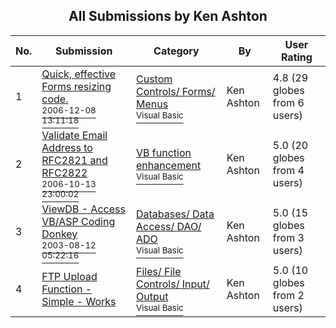 ﻿<div align="center">

## All Submissions by Ken Ashton

</div>

No.  | Submission | Category | By   | User Rating
---- | ---------- | -------- | ---- | -----------
1 | [Quick, effective Forms resizing code\.<br /><sup>2006-12-08 13:11:18</sup>](https://github.com/Planet-Source-Code/ken-ashton-quick-effective-forms-resizing-code__1-67322) | [Custom Controls/ Forms/  Menus<br /><sup>Visual Basic</sup>](../ByCategory/custom-controls-forms-menus__1-4.md) | Ken Ashton | 4.8 (29 globes from 6 users)
2 | [Validate Email Address to RFC2821 and RFC2822<br /><sup>2006-10-13 23:00:02</sup>](https://github.com/Planet-Source-Code/ken-ashton-validate-email-address-to-rfc2821-and-rfc2822__1-66763) | [VB function enhancement<br /><sup>Visual Basic</sup>](../ByCategory/vb-function-enhancement__1-25.md) | Ken Ashton | 5.0 (20 globes from 4 users)
3 | [ViewDB \- Access VB/ASP Coding Donkey<br /><sup>2003-08-12 05:22:16</sup>](https://github.com/Planet-Source-Code/ken-ashton-viewdb-access-vb-asp-coding-donkey__1-47631) | [Databases/ Data Access/ DAO/ ADO<br /><sup>Visual Basic</sup>](../ByCategory/databases-data-access-dao-ado__1-6.md) | Ken Ashton | 5.0 (15 globes from 3 users)
4 | [FTP Upload Function \- Simple \- Works<br />](https://github.com/Planet-Source-Code/ken-ashton-ftp-upload-function-simple-works__1-42204) | [Files/ File Controls/ Input/ Output<br /><sup>Visual Basic</sup>](../ByCategory/files-file-controls-input-output__1-3.md) | Ken Ashton | 5.0 (10 globes from 2 users)
